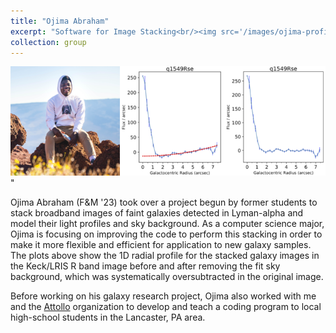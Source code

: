 ```yaml
---
title: "Ojima Abraham"
excerpt: "Software for Image Stacking<br/><img src='/images/ojima-profile.png' alt='Ojima Abraham'>"
collection: group
---
```


<img src='/images/ojima-profile.png' alt='Ojima Abraham'>"

Ojima Abraham (F&M '23) took over a project begun by former students to stack broadband images of faint galaxies detected in Lyman-alpha and model their light profiles and sky background. As a computer science major, Ojima is focusing on improving the code to perform this stacking in order to make it more flexible and efficient for application to new galaxy samples. The plots above show the 1D radial profile for the stacked galaxy images in the Keck/LRIS R band image before and after removing the fit sky background, which was systematically oversubtracted in the original image.

Before working on his galaxy research project, Ojima also worked with me and the [Attollo](http://attolloprep.org/) organization to develop and teach a coding program to local high-school students in the Lancaster, PA area.
